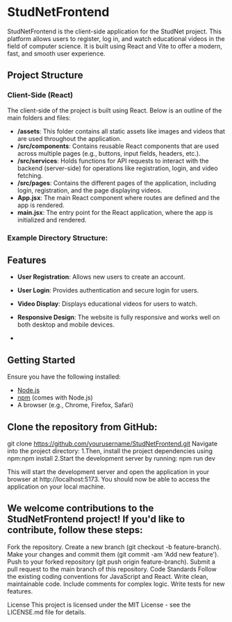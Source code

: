 # StudNetFrontend

StudNetFrontend is the client-side application for the StudNet project. This platform allows users to register, log in, and watch educational videos in the field of computer science. It is built using React and Vite to offer a modern, fast, and smooth user experience.

## Project Structure

### Client-Side (React)
The client-side of the project is built using React. Below is an outline of the main folders and files:

- **/assets**: This folder contains all static assets like images and videos that are used throughout the application.
- **/src/components**: Contains reusable React components that are used across multiple pages (e.g., buttons, input fields, headers, etc.).
- **/src/services**: Holds functions for API requests to interact with the backend (server-side) for operations like registration, login, and video fetching.
- **/src/pages**: Contains the different pages of the application, including login, registration, and the page displaying videos.
- **App.jsx**: The main React component where routes are defined and the app is rendered.
- **main.jsx**: The entry point for the React application, where the app is initialized and rendered.

### Example Directory Structure:

## Features

- **User Registration**: Allows new users to create an account.
- **User Login**: Provides authentication and secure login for users.
- **Video Display**: Displays educational videos for users to watch.
- **Responsive Design**: The website is fully responsive and works well on both desktop and mobile devices.

- 
## Getting Started

Ensure you have the following installed:

- [Node.js](https://nodejs.org/)
- [npm](https://www.npmjs.com/) (comes with Node.js)
- A browser (e.g., Chrome, Firefox, Safari)

## Clone the repository from GitHub:

git clone https://github.com/yourusername/StudNetFrontend.git
Navigate into the project directory:
1.Then, install the project dependencies using npm:npm install
2.Start the development server by running: npm run dev

This will start the development server and open the application in your browser at http://localhost:5173. You should now be able to access the application on your local machine.

## We welcome contributions to the StudNetFrontend project! If you'd like to contribute, follow these steps:

Fork the repository.
Create a new branch (git checkout -b feature-branch).
Make your changes and commit them (git commit -am 'Add new feature').
Push to your forked repository (git push origin feature-branch).
Submit a pull request to the main branch of this repository.
Code Standards
Follow the existing coding conventions for JavaScript and React.
Write clean, maintainable code.
Include comments for complex logic.
Write tests for new features.



License
This project is licensed under the MIT License - see the LICENSE.md file for details.



